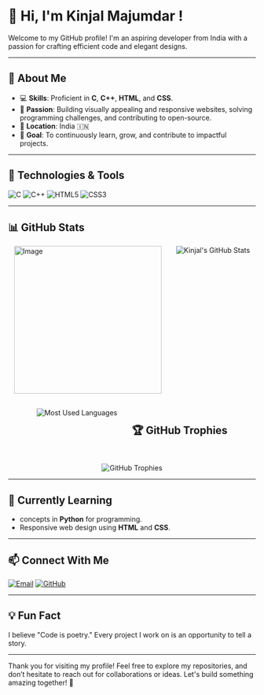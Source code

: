 # 👋 Hi, I'm **Kinjal Majumdar** !

Welcome to my GitHub profile! I'm an aspiring developer from India with a passion for crafting efficient code and elegant designs. 

---

## 🚀 **About Me**
- 💻 **Skills**: Proficient in **C**, **C++**, **HTML**, and **CSS**.
- 🌟 **Passion**: Building visually appealing and responsive websites, solving programming challenges, and contributing to open-source.
- 📍 **Location**: India 🇮🇳
- 🎯 **Goal**: To continuously learn, grow, and contribute to impactful projects.

---

## 🔧 **Technologies & Tools**
![C](https://img.shields.io/badge/-C-00599C?style=flat-square&logo=c&logoColor=white)
![C++](https://img.shields.io/badge/-C%2B%2B-00599C?style=flat-square&logo=c%2B%2B&logoColor=white)
![HTML5](https://img.shields.io/badge/-HTML5-E34F26?style=flat-square&logo=html5&logoColor=white)
![CSS3](https://img.shields.io/badge/-CSS3-1572B6?style=flat-square&logo=css3&logoColor=white)

---

## 📊 **GitHub Stats**

<div style="display: flex; flex-wrap: wrap; gap: 30px; justify-content: center;">
  <img src="https://github.com/user-attachments/assets/2fc89fab-91ac-424d-b1e4-d0f3e2bf94c1" alt="Image" width=300>
  <img src="https://github-readme-stats.vercel.app/api?username=Kinjal-Majumdar&show_icons=true&theme=radical" alt="Kinjal's GitHub Stats"/>
  <img src="https://github-readme-stats.vercel.app/api/top-langs/?username=Kinjal-Majumdar&layout=compact&theme=radical" alt="Most Used Languages"/>
   <h2>🏆 GitHub Trophies</h2>
  <img src="https://github-profile-trophy.vercel.app/?username=Kinjal-Majumdar&theme=radical&no-frame=true&row=1&column=6" alt="GitHub Trophies"/>
</div>

---

## 🌱 **Currently Learning**
- concepts in **Python** for programming.
- Responsive web design using **HTML** and **CSS**.

---

## 📫 **Connect With Me** 
[![Email](https://img.shields.io/badge/Email-kinjalmajumdar91@gmail.com-red?style=flat-square&logo=gmail)](mailto:kinjalmajumdar91@gmail.com) 
[![GitHub](https://img.shields.io/badge/GitHub-Kinjal--Majumdar-black?style=flat-square&logo=github)](https://github.com/Kinjal-Majumdar)

---

## 💡 Fun Fact
I believe "Code is poetry." Every project I work on is an opportunity to tell a story.

---

Thank you for visiting my profile! Feel free to explore my repositories, and don’t hesitate to reach out for collaborations or ideas. Let's build something amazing together! 🚀
